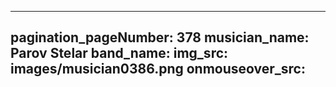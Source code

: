 ------
pagination_pageNumber: 378
musician_name: Parov Stelar
band_name: 
img_src: images/musician0386.png
onmouseover_src: 
------